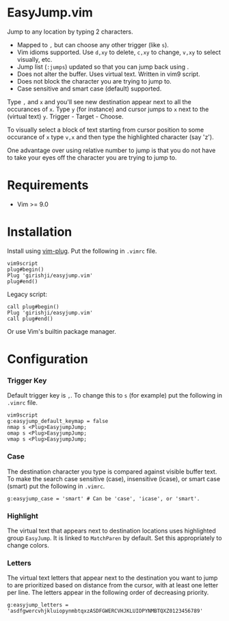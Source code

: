 # EasyJump.vim

Jump to any location by typing 2 characters.

- Mapped to `,` but can choose any other trigger (like `s`).
- Vim idioms supported. Use `d,xy` to delete, `c,xy` to change, `v,xy` to select visually, etc.
- Jump list (`:jumps`) updated so that you can jump back using _<ctrl-o>_.
- Does not alter the buffer. Uses virtual text. Written in vim9 script.
- Does not block the character you are trying to jump to.
- Case sensitive and smart case (default) supported.

Type `,` and `x` and you'll see new destination appear next to all the occurances of `x`. Type `y` (for instance) and cursor jumps to `x` next to the (virtual text) `y`. Trigger - Target - Choose.



To visually select a block of text starting from cursor position to some occurance of `x` type `v,x` and then type the highlighted character (say 'z').



One advantage over using relative number to jump is that you do not have to take your eyes off the character you are trying to jump to. 



# Requirements

- Vim >= 9.0

# Installation

Install using [vim-plug](https://github.com/junegunn/vim-plug). Put the following in `.vimrc` file.

```
vim9script
plug#begin()
Plug 'girishji/easyjump.vim'
plug#end()
```

Legacy script:

```
call plug#begin()
Plug 'girishji/easyjump.vim'
call plug#end()
```

Or use Vim's builtin package manager.

# Configuration

### Trigger Key

Default trigger key is `,`. To change this to `s` (for example) put the following in `.vimrc` file.

```
vim9script
g:easyjump_default_keymap = false
nmap s <Plug>EasyjumpJump;
omap s <Plug>EasyjumpJump;
vmap s <Plug>EasyjumpJump;
```

### Case

The destination character you type is compared against visible buffer text. To make the search case sensitive (case), insensitive (icase), or smart case (smart) put the following in `.vimrc`.

```
g:easyjump_case = 'smart' # Can be 'case', 'icase', or 'smart'.
```

### Highlight

The virtual text that appears next to destination locations uses highlighted group `EasyJump`. It is linked to `MatchParen` by default. Set this appropriately to change colors.

### Letters

The virtual text letters that appear next to the destination you want to jump to are prioritized based on distance from the cursor, with at least one letter per line. The letters appear in the following order of decreasing priority.

```
g:easyjump_letters = 'asdfgwercvhjkluiopynmbtqxzASDFGWERCVHJKLUIOPYNMBTQXZ0123456789'
```
     


